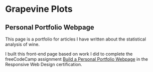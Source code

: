 # Grapevine Plots
## Personal Portfolio Webpage

This page is a portfolio for articles I have written about the statistical analysis of wine.

I built this front-end page based on work I did to complete the freeCodeCamp assignment [Build a Personal Portfolio Webpage](https://www.freecodecamp.org/learn/responsive-web-design/responsive-web-design-projects/build-a-personal-portfolio-webpage) in the Responsive Web Design certification.
